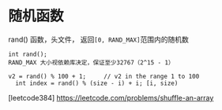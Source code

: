 # 随机函数

rand() 函数，头文件<cstdlib>， 返回`[0, RAND_MAX]`范围内的随机数
```
int rand();
RAND_MAX 大小视依赖库决定，保证至少32767（2^15 - 1）
  
v2 = rand() % 100 + 1;     // v2 in the range 1 to 100
  int index = rand() % (size - i) + i; [i, size)
```
[leetcode384] https://leetcode.com/problems/shuffle-an-array
